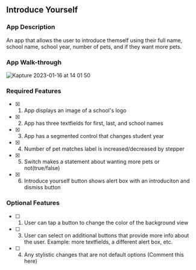 ## Introduce Yourself

### App Description

An app that allows the user to introduce themself using their full name, school name, school year, number of pets, and if they want more pets.

### App Walk-through

![Kapture 2023-01-16 at 14 01 50](https://user-images.githubusercontent.com/86804862/212749859-1de69e82-1a7e-4c74-9053-9776a0a8506a.gif)

<!-- <img src="https://user-images.githubusercontent.com/86804862/212749859-1de69e82-1a7e-4c74-9053-9776a0a8506a.gif" width=200><br> OR <img src="YOUR_GIF_PATH" width=200><br> -->

### Required Features

- [x] 1. App displays an image of a school's logo
- [x] 2. App has three textfields for first, last, and school names
- [x] 3. App has a segmented control that changes student year
- [x] 4. Number of pet matches label is increased/decreased by stepper
- [x] 5. Switch makes a statement about wanting more pets or not(true/false) 
- [x] 6. Introduce yourself button shows alert box with an introduciton and dismiss button

### Optional Features

- [ ] 1. User can tap a button to change the color of the background view
- [ ] 3. User can select on additional buttons that provide more info about the user. Example: more textfields, a different alert box, etc.
- [ ] 4. Any stylistic changes that are not default options (Comment this here)

